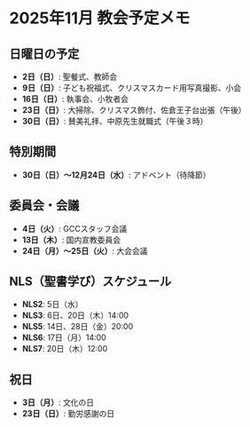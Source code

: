 # 2025年11月 教会予定メモ

## 日曜日の予定

- **2日（日）**: 聖餐式、教師会
- **9日（日）**: 子ども祝福式、クリスマスカード用写真撮影、小会
- **16日（日）**: 執事会、小牧者会
- **23日（日）**: 大掃除、クリスマス飾付、佐倉王子台出張（午後）
- **30日（日）**: 賛美礼拝、中原先生就職式（午後３時）

## 特別期間

- **30日（日）～12月24日（水）**: アドベント（待降節）

## 委員会・会議

- **4日（火）**: GCCスタッフ会議
- **13日（木）**: 国内宣教委員会
- **24日（月）～25日（火）**: 大会会議

## NLS（聖書学び）スケジュール

- **NLS2**: 5日（水）
- **NLS3**: 6日、20日（木）14:00
- **NLS5**: 14日、28日（金）20:00
- **NLS6**: 17日（月）14:00
- **NLS7**: 20日（木）12:00

## 祝日

- **3日（月）**: 文化の日
- **23日（日）**: 勤労感謝の日
